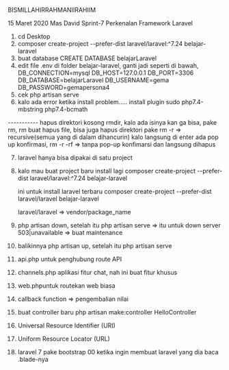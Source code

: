 BISMILLAHIRRAHMANIIRAHIIM

15 Maret 2020
Mas David
Sprint-7 
Perkenalan Framework Laravel

1. cd Desktop
2. composer create-project --prefer-dist laravel/laravel:^7.24 belajar-laravel
3. buat database CREATE DATABASE belajarLaravel
4. edit file .env di folder belajar-laravel, ganti jadi seperti di bawah,
    DB_CONNECTION=mysql
    DB_HOST=127.0.0.1
    DB_PORT=3306
    DB_DATABASE=belajarLaravel
    DB_USERNAME=gema
    DB_PASSWORD=gemapersona4
5. cek php artisan serve
6. kalo ada error ketika install problem.....
    install plugin sudo php7.4-mbstring php7.4-bcmath

----------- hapus direktori kosong rmdir, kalo ada isinya kan ga bisa, pake rm, rm buat hapus file, bisa juga hapus direktori pake rm -r => recursive(semua yang di dalam dihancurin)
            kalo langsung di enter ada pop up konfirmasi, rm -r -rf => tanpa pop-up konfimarsi dan langsung dihapus

7. laravel hanya bisa dipakai di satu project
8. kalo mau buat project baru install lagi
    composer create-project --prefer-dist laravel/laravel:^7.24 belajar-laravel

    ini untuk install laravel terbaru
    composer create-project --prefer-dist laravel/laravel belajar-laravel

    laravel/laravel => vendor/package_name
9. php artisan down, setelah itu php artisan serve => itu untuk down server 503|unavailable => buat maintenance
10. balikinnya php artisan up, setelah itu php artisan serve
11. api.php untuk penghubung route API 
12. channels.php aplikasi fitur chat, nah ini buat fitur khusus
13. web.phpuntuk routekan web biasa
00. callback function => pengembalian nilai
00. buat controller baru
     php artisan make:controller HelloController
00. Universal Resource Identifier (URI)
00. Uniform Resource Locator (URL)
00. laravel 7 pake bootstrap
00  ketika ingin membuat laravel yang dia baca .blade-nya

